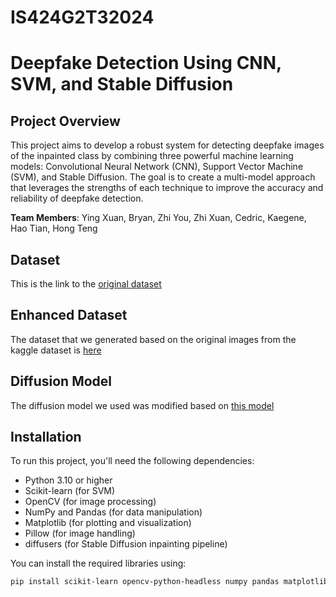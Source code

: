 # IS424G2T32024

# Deepfake Detection Using CNN, SVM, and Stable Diffusion

## Project Overview
This project aims to develop a robust system for detecting deepfake images of the inpainted class by combining three powerful machine learning models: Convolutional Neural Network (CNN), Support Vector Machine (SVM), and Stable Diffusion. The goal is to create a multi-model approach that leverages the strengths of each technique to improve the accuracy and reliability of deepfake detection.

**Team Members**: Ying Xuan, Bryan, Zhi You, Zhi Xuan, Cedric, Kaegene, Hao Tian, Hong Teng

## Dataset
This is the link to the [original dataset](https://www.kaggle.com/datasets/danielmao2019/deepfakeart?resource=download) 

## Enhanced Dataset
The dataset that we generated based on the original images from the kaggle dataset is [here](https://www.dropbox.com/scl/fi/s6wczyiffsc563w6dwdvf/final.zip?rlkey=pw85v9rrq4otcuqlkueoaeij5&st=17qwdrqm&dl=0)

## Diffusion Model
The diffusion model we used was modified based on [this model](https://huggingface.co/stabilityai/stable-diffusion-2-inpainting)

## Installation
To run this project, you'll need the following dependencies:

- Python 3.10 or higher
- Scikit-learn (for SVM)
- OpenCV (for image processing)
- NumPy and Pandas (for data manipulation)
- Matplotlib (for plotting and visualization)
- Pillow (for image handling)
- diffusers (for Stable Diffusion inpainting pipeline)

You can install the required libraries using:
```bash
pip install scikit-learn opencv-python-headless numpy pandas matplotlib pillow diffusers

